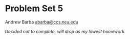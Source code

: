 Problem Set 5
=============

Andrew Barba [abarba@ccs.neu.edu](abarba@ccs.neu.edu)

*Decided not to complete, will drop as my lowest homework.*
